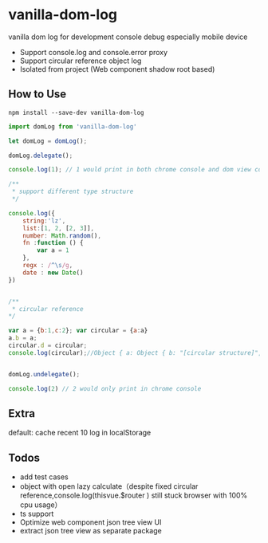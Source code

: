 # vanilla-dom-log
vanilla dom log for development console debug
especially mobile device

* Support console.log and console.error proxy
* Support circular reference object log
* Isolated from project (Web component shadow root based)

## How to Use

```
npm install --save-dev vanilla-dom-log
```

```js
import domLog from 'vanilla-dom-log'

let domLog = domLog();

domLog.delegate();

console.log(1); // 1 would print in both chrome console and dom view console

/**
 * support different type structure 
 */

console.log({
    string:'lz',
    list:[1, 2, [2, 3]],
    number: Math.random(),
    fn :function () {
        var a = 1
    },
    regx : /^\s/g,
    date : new Date()
})


/**
 * circular reference
*/

var a = {b:1,c:2}; var circular = {a:a}
a.b = a;
circular.d = circular;
console.log(circular);//Object { a: Object { b: "[circular structure]", c: 2 }, d: "[circular structure]" }


domLog.undelegate();

console.log(2) // 2 would only print in chrome console
```

## Extra

default: cache recent 10 log in localStorage

## Todos

* add test cases
* object with open lazy calculate（despite fixed circular reference,console.log(thisvue.$router ) still stuck browser with 100% cpu usage）
* ts support
* Optimize web component json tree view UI
* extract json tree view as separate package
